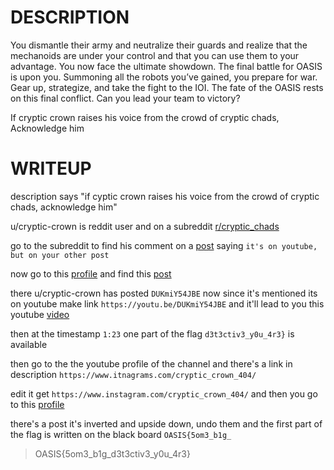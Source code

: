 # DESCRIPTION

You dismantle their army and neutralize their guards and realize that the mechanoids are under your control and that you can use them to your advantage. You now face the ultimate showdown. The final battle for OASIS is upon you. Summoning all the robots you’ve gained, you prepare for war. Gear up, strategize, and take the fight to the IOI. The fate of the OASIS rests on this final conflict. Can you lead your team to victory?


If cryptic crown raises his voice from the crowd of cryptic chads, Acknowledge him

# WRITEUP

description says "if cyptic crown raises his voice from the crowd of cryptic chads, acknowledge him"

u/cryptic-crown is reddit user and on a subreddit [r/cryptic_chads](https://www.reddit.com/r/cryptic_chads/)

go to the subreddit to find his comment on a [post](https://www.reddit.com/r/cryptic_chads/comments/1f0qi7n/ywjvdxqgdg8gcmvhy2ggdghlig9hc2lz/) saying `it's on youtube, but on your other post`

now go to this [profile](https://www.reddit.com/user/Perfect-Damage8022/) and find this [post](https://www.reddit.com/r/cryptic_chads/comments/1f12tmo/tubfgf_va_gur_znvasenzr_gur_raq_bs_bnfvf/)

there u/cryptic-crown has posted `DUKmiY54JBE` now since it's mentioned its on youtube make link `https://youtu.be/DUKmiY54JBE` and it'll lead to you this youtube [video](https://youtu.be/DUKmiY54JBE)

then at the timestamp `1:23` one part of the flag `d3t3ctiv3_y0u_4r3}` is available

then go to the the youtube profile of the channel and there's a link in description `https://www.itnagrams.com/cryptic_crown_404/`

edit it get `https://www.instagram.com/cryptic_crown_404/` and then you go to this [profile](https://www.instagram.com/cryptic_crown_404/)

there's a post it's inverted and upside down, undo them and the first part of the flag is written on the black board `OASIS{5om3_b1g_`

>OASIS{5om3_b1g_d3t3ctiv3_y0u_4r3}
